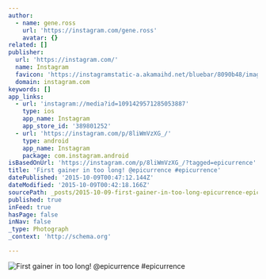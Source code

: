 ```yaml
---
author:
  - name: gene.ross
    url: 'https://instagram.com/gene.ross'
    avatar: {}
related: []
publisher:
  url: 'https://instagram.com/'
  name: Instagram
  favicon: 'https://instagramstatic-a.akamaihd.net/bluebar/8090b48/images/ico/favicon.ico'
  domain: instagram.com
keywords: []
app_links:
  - url: 'instagram://media?id=1091429571285053887'
    type: ios
    app_name: Instagram
    app_store_id: '389801252'
  - url: 'https://instagram.com/p/8liWmVzXG_/'
    type: android
    app_name: Instagram
    package: com.instagram.android
isBasedOnUrl: 'https://instagram.com/p/8liWmVzXG_/?tagged=epicurrence'
title: 'First gainer in too long! @epicurrence #epicurrence'
datePublished: '2015-10-09T00:47:12.144Z'
dateModified: '2015-10-09T00:42:18.166Z'
sourcePath: _posts/2015-10-09-first-gainer-in-too-long-epicurrence-epicurrence.md
published: true
inFeed: true
hasPage: false
inNav: false
_type: Photograph
_context: 'http://schema.org'

---
```

![First gainer in too long&excl; &commat;epicurrence &num;epicurrence](https://scontent.cdninstagram.com/hphotos-xfa1/t51.2885-15/e15/12142061_1002379449821400_1611940708_n.jpg)